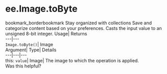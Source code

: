  
#  ee.Image.toByte 
bookmark_borderbookmark Stay organized with collections  Save and categorize content based on your preferences.
Casts the input value to an unsigned 8-bit integer. 
Usage| Returns  
---|---  
`Image.toByte()`| Image  
Argument| Type| Details  
---|---|---  
this: `value`| Image| The image to which the operation is applied.  
Was this helpful?
